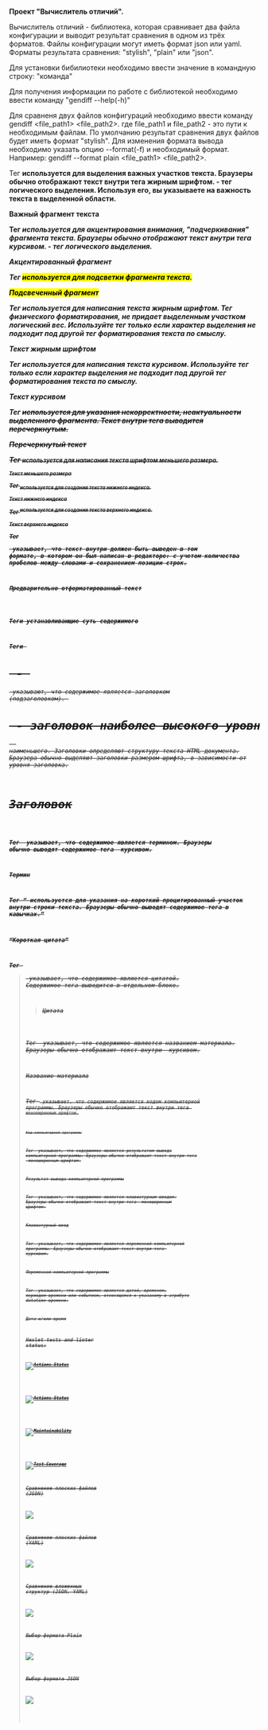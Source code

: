 <p><strong>Проект "Вычислитель отличий".</strong></p>

Вычислитель отличий - библиотека, которая сравнивает два файла конфигурации и выводит результат сравнения в одном из трёх форматов. Файлы конфигурации могут иметь формат json или yaml. Форматы результата сравнения: "stylish", "plain" или "json".

Для установки бибилиотеки необходимо ввести значение в командную строку: "команда"

Для получения информации по работе с библиотекой необходимо ввести команду "gendiff --help(-h)"

Для сравненя двух файлов конфигураций необходимо ввести команду gendiff <file_path1> <file_path2>. где file_path1 и file_path2 - это пути к необходимым файлам. По умолчанию результат сравнения двух файлов будет иметь формат "stylish". Для изменения формата вывода необходимо указать опцию --format(-f) и необходимый формат.
Например: gendiff --format plain <file_path1> <file_path2>.

Тег <strong> используется для выделения важных участков текста. Браузеры обычно отображают текст внутри тега <strong> жирным шрифтом. <strong> - тег логического выделения. Используя его, вы указываете на важность текста в выделенной области.

<strong>Важный фрагмент текста</strong>

Тег <em> используется для акцентирования внимания, "подчеркивания" фрагмента текста. Браузеры обычно отображают текст внутри тега <em> курсивом. <em> - тег логического выделения.

<em>Акцентированный фрагмент</em>

Тег <mark> используется для подсветки фрагмента текста.

<mark>Подсвеченный фрагмент</mark>

Тег <b> используется для написания текста жирным шрифтом. Тег физического форматирования, не придает выделенным участком логический вес. Используйте тег <b> только если характер выделения не подходит под другой тег форматирования текста по смыслу.

<b>Текст жирным шрифтом</b>

Тег <i> используется для написания текста курсивом. Используйте тег <i> только если характер выделения не подходит под другой тег форматирования текста по смыслу.

<i>Текст курсивом</i>

Тег <s> используется для указания некорректности, неактуальности выделенного фрагмента. Текст внутри тега <s> выводится перечеркнутым.

<s>Перечеркнутый текст</s>

Тег <small> используется для написания текста шрифтом меньшего размера.

<small>Текст меньшего размера</small>

Тег <sub> используется для создания текста нижнего индекса.

<sub>Текст нижнего индекса</sub>

Тег <sup> используется для создания текста верхнего индекса.

<sup>Текст верхнего индекса</sup>

Тег <pre> указывает, что текст внутри должен быть выведен в том формате, в котором он был написан в редакторе: с учетом количества пробелов между словами и сохранением позиции строк.

<pre>Предварительно отформатированный текст</pre>

Теги устанавливающие суть содержимого

Теги <h1> - <h6> указывают, что содержимое является заголовком (подзаголовком). <h1> - заголовок наиболее высокого уровня, <h6> - наименьшего. Заголовки определяют структуру текста HTML документа. Браузера обычно выделяют заголовки размером шрифта, в зависимости от уровня заголовка.

<h1>Заголовок</h1>

Тег <dfn> указывает, что содержимое является термином. Браузеры обычно выводят содержимое тега <dfn> курсивом.

<dfn>Термин</dfn>

Тег <q> используется для указания на короткий процитированный участок внутри строки текста. Браузеры обычно выводят содержимое тега в кавычках.

<q>Короткая цитата</q>

Тег <blockquote> указывает, что содержимое является цитатой. Содержимое тега выводится в отдельном блоке.

<blockquote>Цитата</blockquote>

Тег <cite> указывает, что содержимое является названием материала. Браузеры обычно отображают текст внутри <cite> курсивом.

<cite>Название материала</cite>

Тег <code> указывает, что содержимое является кодом компьютерной программы. Браузеры обычно отображают текст внутри тега <code> моноширинным шрифтом.

<code>Код компьютерной программы</code>

Тег <samp> указывает, что содержимое является результатом вывода компьютерной программы. Браузеры обычно отображают текст внутри тега <samp> моноширинным шрифтом.

<samp>Результат вывода компьютерной программы</samp>

Тег <kbd> указывает, что содержимое является клавиатурным вводом. Браузеры обычно отображают текст внутри тега <kbd> моноширинным шрифтом.

<kbd>Клавиатурный ввод</kbd>

Тег <var> указывает, что содержимое является переменной компьютерной программы. Браузеры обычно отображают текст внутри тега <var> курсивом.

<var>Переменная компьютерной программы</var>

Тег <time> указывает, что содержимое является датой, временем, периодом времени или событием, относящемся к указаному в атрибуте datatime времени.

<time>Дата и/или время</time>


### Hexlet tests and linter status:
[![Actions Status](https://github.com/EvgeniyGlibin/python-project-50/workflows/hexlet-check/badge.svg)](https://github.com/EvgeniyGlibin/python-project-50/actions)
###
[![Actions Status](https://github.com/EvgeniyGlibin/python-project-50/workflows/gendiff-check/badge.svg)](https://github.com/EvgeniyGlibin/python-project-50/actions)
###
[![Maintainability](https://api.codeclimate.com/v1/badges/ae288673048b7619f3a9/maintainability)](https://codeclimate.com/github/EvgeniyGlibin/python-project-50/maintainability)

###
[![Test Coverage](https://api.codeclimate.com/v1/badges/ae288673048b7619f3a9/test_coverage)](https://codeclimate.com/github/EvgeniyGlibin/python-project-50/test_coverage)

### Сравнение плоских файлов (JSON)
<a href="https://asciinema.org/a/598716" target="_blank"><img src="https://asciinema.org/a/598716.svg" /></a>

### Сравнение плоских файлов (YAML)
<a href="https://asciinema.org/a/598717" target="_blank"><img src="https://asciinema.org/a/598717.svg" /></a>

### Сравнение вложенных структур (JSON, YAML)
<a href="https://asciinema.org/a/599806" target="_blank"><img src="https://asciinema.org/a/599806.svg" /></a>

### Выбор формата Plain
<a href="https://asciinema.org/a/600821" target="_blank"><img src="https://asciinema.org/a/600821.svg" /></a>

### Выбор формата JSON
<a href="https://asciinema.org/a/600823" target="_blank"><img src="https://asciinema.org/a/600823.svg" /></a>
